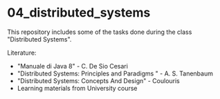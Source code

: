 # 04_distributed_systems

This repository includes some of the tasks done during the class "Distributed Systems".

Literature:
- "Manuale di Java 8" - C. De Sio Cesari
- "Distributed Systems: Principles and Paradigms " - A. S. Tanenbaum
- "Distributed Systems: Concepts And Design" - Coulouris
- Learning materials from University course
